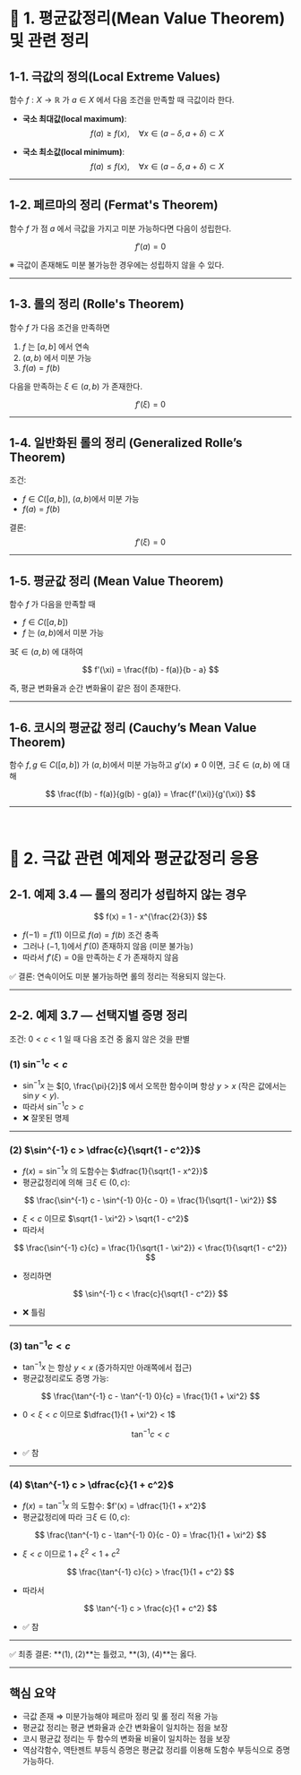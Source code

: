 # 📌 1. 평균값정리(Mean Value Theorem) 및 관련 정리

## 1-1. 극값의 정의(Local Extreme Values)

함수 $f: X \rightarrow \mathbb{R}$ 가 $a \in X$ 에서 다음 조건을 만족할 때 극값이라 한다.

- **국소 최대값(local maximum)**:  
  $$
  f(a) \ge f(x), \quad \forall x \in (a-\delta, a+\delta) \subset X
  $$

- **국소 최소값(local minimum)**:  
  $$
  f(a) \le f(x), \quad \forall x \in (a-\delta, a+\delta) \subset X
  $$

---

## 1-2. 페르마의 정리 (Fermat's Theorem)

함수 $f$ 가 점 $a$ 에서 극값을 가지고 미분 가능하다면 다음이 성립한다.

$$
f'(a) = 0
$$

※ 극값이 존재해도 미분 불가능한 경우에는 성립하지 않을 수 있다.

---

## 1-3. 롤의 정리 (Rolle's Theorem)

함수 $f$ 가 다음 조건을 만족하면

1. $f$ 는 $[a,b]$ 에서 연속  
2. $(a,b)$ 에서 미분 가능  
3. $f(a) = f(b)$

다음을 만족하는 $\xi \in (a,b)$ 가 존재한다.

$$
f'(\xi) = 0
$$

---

## 1-4. 일반화된 롤의 정리 (Generalized Rolle’s Theorem)

조건:  
- $f \in C([a,b])$, $(a,b)$에서 미분 가능  
- $f(a) = f(b)$

결론:  
$$
f'(\xi) = 0
$$

---

## 1-5. 평균값 정리 (Mean Value Theorem)

함수 $f$ 가 다음을 만족할 때

- $f \in C([a,b])$  
- $f$ 는 $(a,b)$에서 미분 가능

$\exists \xi \in (a,b)$ 에 대하여

$$
f'(\xi) = \frac{f(b) - f(a)}{b - a}
$$

즉, 평균 변화율과 순간 변화율이 같은 점이 존재한다.

---

## 1-6. 코시의 평균값 정리 (Cauchy’s Mean Value Theorem)

함수 $f, g \in C([a,b])$ 가 $(a,b)$에서 미분 가능하고 $g'(x) \neq 0$ 이면, $\exists \xi \in (a,b)$ 에 대해

$$
\frac{f(b) - f(a)}{g(b) - g(a)} = \frac{f'(\xi)}{g'(\xi)}
$$

---

<br>

# 📌 2. 극값 관련 예제와 평균값정리 응용

## 2-1. 예제 3.4 — 롤의 정리가 성립하지 않는 경우

$$
f(x) = 1 - x^{\frac{2}{3}}
$$

- $f(-1) = f(1)$ 이므로 $f(a) = f(b)$ 조건 충족  
- 그러나 $(-1, 1)$에서 $f'(0)$ 존재하지 않음 (미분 불가능)  
- 따라서 $f'(\xi) = 0$을 만족하는 $\xi$ 가 존재하지 않음

✅ 결론: 연속이어도 미분 불가능하면 롤의 정리는 적용되지 않는다.

---

## 2-2. 예제 3.7 — 선택지별 증명 정리

조건: $0 < c < 1$ 일 때 다음 조건 중 옳지 않은 것을 판별

### (1) $\sin^{-1} c < c$

- $\sin^{-1} x$ 는 $[0, \frac{\pi}{2}]$ 에서 오목한 함수이며 항상 $y > x$ (작은 값에서는 $\sin y < y$).  
- 따라서 $\sin^{-1} c > c$  
- ❌ 잘못된 명제

---

### (2) $\sin^{-1} c > \dfrac{c}{\sqrt{1 - c^2}}$

- $f(x) = \sin^{-1} x$ 의 도함수는 $\dfrac{1}{\sqrt{1 - x^2}}$  
- 평균값정리에 의해 $\exists \xi \in (0,c)$:

$$
\frac{\sin^{-1} c - \sin^{-1} 0}{c - 0} = \frac{1}{\sqrt{1 - \xi^2}}
$$

- $\xi < c$ 이므로 $\sqrt{1 - \xi^2} > \sqrt{1 - c^2}$  
- 따라서

$$
\frac{\sin^{-1} c}{c} = \frac{1}{\sqrt{1 - \xi^2}} < \frac{1}{\sqrt{1 - c^2}}
$$

- 정리하면

$$
\sin^{-1} c < \frac{c}{\sqrt{1 - c^2}}
$$

- ❌ 틀림

---

### (3) $\tan^{-1} c < c$

- $\tan^{-1} x$ 는 항상 $y < x$ (증가하지만 아래쪽에서 접근)  
- 평균값정리로도 증명 가능:

$$
\frac{\tan^{-1} c - \tan^{-1} 0}{c} = \frac{1}{1 + \xi^2}
$$

- $0 < \xi < c$ 이므로 $\dfrac{1}{1 + \xi^2} < 1$

$$
\tan^{-1} c < c
$$

- ✅ 참

---

### (4) $\tan^{-1} c > \dfrac{c}{1 + c^2}$

- $f(x) = \tan^{-1} x$ 의 도함수: $f'(x) = \dfrac{1}{1 + x^2}$  
- 평균값정리에 따라 $\exists \xi \in (0, c)$:

$$
\frac{\tan^{-1} c - \tan^{-1} 0}{c - 0} = \frac{1}{1 + \xi^2}
$$

- $\xi < c$ 이므로 $1 + \xi^2 < 1 + c^2$

$$
\frac{\tan^{-1} c}{c} > \frac{1}{1 + c^2}
$$

- 따라서

$$
\tan^{-1} c > \frac{c}{1 + c^2}
$$

- ✅ 참

---

✅ 최종 결론: **(1), (2)**는 틀렸고, **(3), (4)**는 옳다.

---

## 핵심 요약

- 극값 존재 ⇒ 미분가능해야 페르마 정리 및 롤 정리 적용 가능  
- 평균값 정리는 평균 변화율과 순간 변화율이 일치하는 점을 보장  
- 코시 평균값 정리는 두 함수의 변화율 비율이 일치하는 점을 보장  
- 역삼각함수, 역탄젠트 부등식 증명은 평균값 정리를 이용해 도함수 부등식으로 증명 가능하다.
